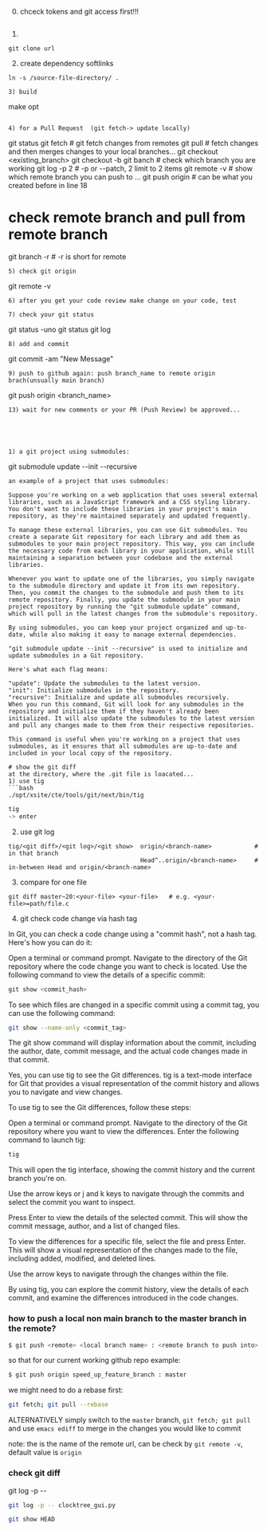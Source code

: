 
0) chceck tokens and git access first!!! 
```
```
1) 
```
git clone url
```
2) create dependency softlinks
```
ln -s /source-file-directory/ . 
```
```
3) build
```
make opt
```

4) for a Pull Request  (git fetch-> update locally)
```
git status
git fetch  # git fetch changes from remotes
git pull   # fetch changes and then merges changes to your local branches... 
git checkout <existing_branch>
git checkout -b <new-branch-name>
git banch      # check which branch you are working
git log -p 2 # -p or --patch, 2 limit to 2 items
git remote -v  # show which remote branch you can push to ...
git push origin <brach-name>     # can be what you created before in line 18

# check remote branch and pull from remote branch
git branch -r # -r is short for remote

```
5) check git origin 
```
git remote -v
```
6) after you get your code review make change on your code, test

7) check your git status
```
git status -uno
git status 
git log
```
8) add and commit
```
git commit -am "New Message"
```
9) push to github again: push branch_name to remote origin brach(unsually main branch)
```
git push origin <branch_name>
```
13) wait for new comments or your PR (Push Review) be approved...





1) a git project using submodules:
```
git submodule update --init --recursive
```
an example of a project that uses submodules:

Suppose you're working on a web application that uses several external libraries, such as a JavaScript framework and a CSS styling library. You don't want to include these libraries in your project's main repository, as they're maintained separately and updated frequently.

To manage these external libraries, you can use Git submodules. You create a separate Git repository for each library and add them as submodules to your main project repository. This way, you can include the necessary code from each library in your application, while still maintaining a separation between your codebase and the external libraries.

Whenever you want to update one of the libraries, you simply navigate to the submodule directory and update it from its own repository. Then, you commit the changes to the submodule and push them to its remote repository. Finally, you update the submodule in your main project repository by running the "git submodule update" command, which will pull in the latest changes from the submodule's repository.

By using submodules, you can keep your project organized and up-to-date, while also making it easy to manage external dependencies.

"git submodule update --init --recursive" is used to initialize and update submodules in a Git repository.

Here's what each flag means:

"update": Update the submodules to the latest version.
"init": Initialize submodules in the repository.
"recursive": Initialize and update all submodules recursively.
When you run this command, Git will look for any submodules in the repository and initialize them if they haven't already been initialized. It will also update the submodules to the latest version and pull any changes made to them from their respective repositories.

This command is useful when you're working on a project that uses submodules, as it ensures that all submodules are up-to-date and included in your local copy of the repository.

# show the git diff 
at the directory, where the .git file is loacated... 
1) use tig
```bash
./opt/xsite/cte/tools/git/next/bin/tig
```
```bash
tig 
-> enter 
```
2) use git log
```
tig/<git diff>/<git log>/<git show>  origin/<branch-name>            # in that branch
                                     Head^..origin/<branch-name>     # in-between Head and origin/<branch-name>
```
3) compare for one file
```
git diff master~20:<your-file> <your-file>   # e.g. <your-file>=path/file.c
```

4) git check code change via hash tag

In Git, you can check a code change using a "commit hash", not a hash tag. Here's how you can do it:

Open a terminal or command prompt.
Navigate to the directory of the Git repository where the code change you want to check is located.
Use the following command to view the details of a specific commit:

```php
git show <commit_hash>
```

To see which files are changed in a specific commit using a commit tag, you can use the following command:

```bash
git show --name-only <commit_tag>
```

The git show command will display information about the commit, including the author, date, commit message, and the actual code changes made in that commit.

Yes, you can use tig to see the Git differences. tig is a text-mode interface for Git that provides a visual representation of the commit history and allows you to navigate and view changes.

To use tig to see the Git differences, follow these steps:

Open a terminal or command prompt.
Navigate to the directory of the Git repository where you want to view the differences.
Enter the following command to launch tig:

```bash
tig
```

This will open the tig interface, showing the commit history and the current branch you're on.

Use the arrow keys or j and k keys to navigate through the commits and select the commit you want to inspect.

Press Enter to view the details of the selected commit. This will show the commit message, author, and a list of changed files.

To view the differences for a specific file, select the file and press Enter. This will show a visual representation of the changes made to the file, including added, modified, and deleted lines.

Use the arrow keys to navigate through the changes within the file.

By using tig, you can explore the commit history, view the details of each commit, and examine the differences introduced in the code changes.

### how to push a local non main branch to the master branch in the remote?

```bash
$ git push <remote> <local branch name> : <remote branch to push into>
```
so that for our current working github repo example:

```bash
$ git push origin speed_up_feature_branch : master 
```
we might need to do a rebase first:
```bash
git fetch; git pull --rebase
```
ALTERNATIVELY
simply switch to the `master` branch, `git fetch; git pull` and use `emacs ediff` to merge in the changes you would like to commit

note: the <remote> is the name of the remote url, can be check by `git remote -v`, default value is `origin`

### check git diff 
git log -p -- <file-want-to-check>
```bash
git log -p -- clocktree_gui.py 

```
```bash
git show HEAD
```
